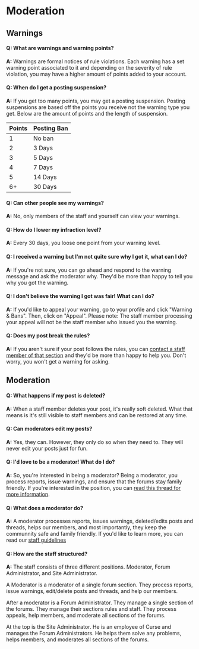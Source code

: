 # Moderation

## Warnings

#### Q: What are warnings and warning points?
**A:** Warnings are formal notices of rule violations. Each warning has a set warning point associated to it and depending on the severity of rule violation, you may have a higher amount of points added to your account. 

#### Q: When do I get a posting suspension?
**A:** If you get too many points, you may get a posting suspension. Posting suspensions are based off the points you receive not the warning type you get. Below are the amount of points and the length of suspension.

| Points | Posting Ban |
| --- | --- |
| 1 | No ban |
| 2 | 3 Days |
| 3 | 5 Days |
| 4 | 7 Days |
| 5 | 14 Days | 
| 6+ | 30 Days |

#### Q: Can other people see my warnings?
**A:** No, only members of the staff and yourself can view your warnings.

#### Q: How do I lower my infraction level?
**A:** Every 30 days, you loose one point from your warning level. 

#### Q: I received a warning but I'm not quite sure why I got it, what can I do?
**A:** If you're not sure, you can go ahead and respond to the warning message and ask the moderator why. They'd be more than happy to tell you why you got the warning.

#### Q: I don't believe the warning I got was fair! What can I do?
**A:** If you'd like to appeal your warning, go to your profile and click "Warning & Bans". Then, click on "Appeal". Please note: The staff member processing your appeal will not be the staff member who issued you the warning.

#### Q: Does my post break the rules?
**A:** If you aren't sure if your post follows the rules, you can [contact a staff member of that section](http://www.minecraftforum.net/forums/forums/forum-discussion-info/517684-staff-list) and they'd be more than happy to help you. Don't worry, you won't get a warning for asking.

## Moderation

#### Q: What happens if my post is deleted?
**A:** When a staff member deletes your post, it's really soft deleted. What that means is it's still visible to staff members and can be restored at any time. 

#### Q: Can moderators edit my posts?
**A:** Yes, they can. However, they only do so when they need to. They will never edit your posts just for fun.

#### Q: I'd love to be a moderator! What do I do?
**A:** So, you're interested in being a moderator? Being a moderator, you process reports, issue warnings, and ensure that the forums stay family friendly. If you're interested in the position, you can [read this thread for more information]().

#### Q: What does a moderator do?
**A:** A moderator processes reports, issues warnings, deleted/edits posts and threads, helps our members, and most importantly, they keep the communnity safe and family friendly. If you'd like to learn more, you can read our [staff guidelines]()

#### Q: How are the staff structured?
**A:** The staff consists of three different positions. Moderator, Forum Administrator, and Site Administrator. 

A Moderator is a moderator of a single forum section. They process reports, issue warnings, edit/delete posts and threads, and help our members.

After a moderator is a Forum Administrator. They manage a single section of the forums. They manage their sections rules and staff. They process appeals, help members, and moderate all sections of the forums.

At the top is the Site Administrator. He is an employee of Curse and manages the Forum Administrators. He helps them solve any problems, helps members, and moderates all sections of the forums.
